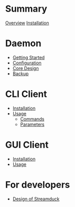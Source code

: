 # Summary

[Overview](./overview.md)
[Installation](./install.md)

# Daemon

- [Getting Started](daemon/getting-started.md)
- [Configuration](daemon/configuration.md)
- [Core Design](daemon/design.md)
- [Backup](daemon/backup.md)

# CLI Client

- [Installation](cli/install.md)
- [Usage](cli/usage.md)
  - [Commands](cli/commands.md)
  - [Parameters](cli/parameters.md)

# GUI Client

- [Installation](gui/install.md)
- [Usage]()

# For developers

- [Design of Streamduck]()